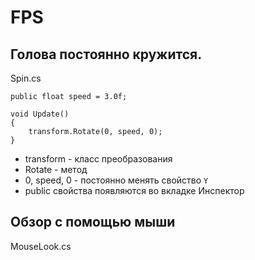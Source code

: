 # FPS
## Голова постоянно кружится.

Spin.cs

    public float speed = 3.0f;

    void Update()
    {
        transform.Rotate(0, speed, 0);
    }

* transform - класс преобразования
* Rotate - метод
* 0, speed, 0 - постоянно менять свойство `Y`
* public свойства появляются во вкладке Инспектор

## Обзор с помощью мыши

MouseLook.cs